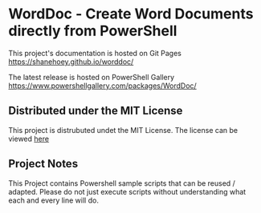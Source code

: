 # WordDoc - Create Word Documents directly from PowerShell

This project's documentation is hosted on Git Pages
https://shanehoey.github.io/worddoc/

The latest release is hosted on PowerShell Gallery 
https://www.powershellgallery.com/packages/WordDoc/

## Distributed under the MIT License
This project is distrubuted undet the MIT License. The license can be viewed [here](https://github.com/shanehoey/worddoc/blob/master/LICENSE)

## Project Notes
This Project contains Powershell sample scripts that can be reused / adapted. Please do not just execute scripts without understanding what each and every line will do.
